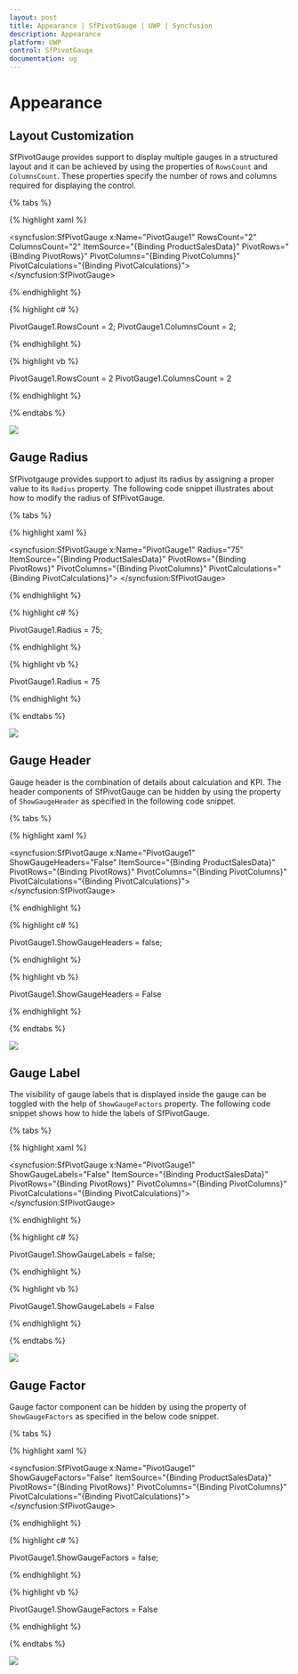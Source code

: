 ```yaml
---
layout: post
title: Appearance | SfPivotGauge | UWP | Syncfusion
description: Appearance
platform: UWP
control: SfPivotGauge
documentation: ug
---
```


# Appearance

## Layout Customization

SfPivotGauge provides support to display multiple gauges in a structured layout and it can be achieved by using the properties of `RowsCount` and `ColumnsCount`. These properties specify the number of rows and columns required for displaying the control.

{% tabs %}

{% highlight xaml %}

<syncfusion:SfPivotGauge x:Name="PivotGauge1" RowsCount="2" ColumnsCount="2"
                         ItemSource="{Binding ProductSalesData}" PivotRows="{Binding PivotRows}"
                         PivotColumns="{Binding PivotColumns}" PivotCalculations="{Binding PivotCalculations}">
</syncfusion:SfPivotGauge>

{% endhighlight %}

{% highlight c# %}

PivotGauge1.RowsCount = 2;
PivotGauge1.ColumnsCount = 2;

{% endhighlight %}

{% highlight vb %}

PivotGauge1.RowsCount = 2
PivotGauge1.ColumnsCount = 2

{% endhighlight %}

{% endtabs %}

![](Appearance_images/Layout-customization.png)

## Gauge Radius

SfPivotgauge provides support to adjust its radius by assigning a proper value to its `Radius` property. The following code snippet illustrates about how to modify the radius of SfPivotGauge.

{% tabs %}

{% highlight xaml %}

<syncfusion:SfPivotGauge x:Name="PivotGauge1" Radius="75"
                         ItemSource="{Binding ProductSalesData}" PivotRows="{Binding PivotRows}"
                         PivotColumns="{Binding PivotColumns}" PivotCalculations="{Binding PivotCalculations}">
</syncfusion:SfPivotGauge>

{% endhighlight %}

{% highlight c# %}

PivotGauge1.Radius = 75;

{% endhighlight %}

{% highlight vb %}

PivotGauge1.Radius = 75

{% endhighlight %}

{% endtabs %}

![](Appearance_images/Gauge-radius.png)

## Gauge Header

Gauge header is the combination of details about calculation and KPI. The header components of SfPivotGauge can be hidden by using the property of `ShowGaugeHeader` as specified in the following code snippet.

{% tabs %}

{% highlight xaml %}

<syncfusion:SfPivotGauge x:Name="PivotGauge1" ShowGaugeHeaders="False"
                         ItemSource="{Binding ProductSalesData}" PivotRows="{Binding PivotRows}"
                         PivotColumns="{Binding PivotColumns}" PivotCalculations="{Binding PivotCalculations}">
</syncfusion:SfPivotGauge>

{% endhighlight %}

{% highlight c# %}

PivotGauge1.ShowGaugeHeaders = false;

{% endhighlight %}

{% highlight vb %}

PivotGauge1.ShowGaugeHeaders = False

{% endhighlight %}

{% endtabs %}

![](Appearance_images/Gauge-header.png)

## Gauge Label

The visibility of gauge labels that is displayed inside the gauge can be toggled with the help of `ShowGaugeFactors` property. The following code snippet shows how to hide the labels of SfPivotGauge.

{% tabs %}

{% highlight xaml %}

<syncfusion:SfPivotGauge x:Name="PivotGauge1" ShowGaugeLabels="False"
                         ItemSource="{Binding ProductSalesData}" PivotRows="{Binding PivotRows}"
                         PivotColumns="{Binding PivotColumns}" PivotCalculations="{Binding PivotCalculations}">
</syncfusion:SfPivotGauge>

{% endhighlight %}

{% highlight c# %}

PivotGauge1.ShowGaugeLabels = false;

{% endhighlight %}

{% highlight vb %}

PivotGauge1.ShowGaugeLabels = False

{% endhighlight %}

{% endtabs %}

![](Appearance_images/Gauge-label.png)

## Gauge Factor

Gauge factor component can be hidden by using the property of `ShowGaugeFactors` as specified in the below code snippet.

{% tabs %}

{% highlight xaml %}

<syncfusion:SfPivotGauge x:Name="PivotGauge1" ShowGaugeFactors="False"
                         ItemSource="{Binding ProductSalesData}" PivotRows="{Binding PivotRows}"
                         PivotColumns="{Binding PivotColumns}" PivotCalculations="{Binding PivotCalculations}">
</syncfusion:SfPivotGauge>

{% endhighlight %}

{% highlight c# %}

PivotGauge1.ShowGaugeFactors = false;

{% endhighlight %}

{% highlight vb %}

PivotGauge1.ShowGaugeFactors = False

{% endhighlight %}

{% endtabs %}

![](Appearance_images/Gauge-factor.png)
